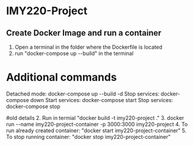# IMY220-Project

## Create Docker Image and run a container
1. Open a terminal in the folder where the Dockerfile is located
2. run "docker-compose up --build" in the terminal

# Additional commands 
Detached mode: docker-compose up --build -d
Stop services: docker-compose down
Start services: docker-compose start
Stop services: docker-compose stop


#old details
2. Run in termial "docker build -t imy220-project ."
3. docker run --name imy220-project-container -p 3000:3000 imy220-project
4. To run already created container: "docker start imy220-project-container"
5. To stop running container: "docker stop imy220-project-container"
